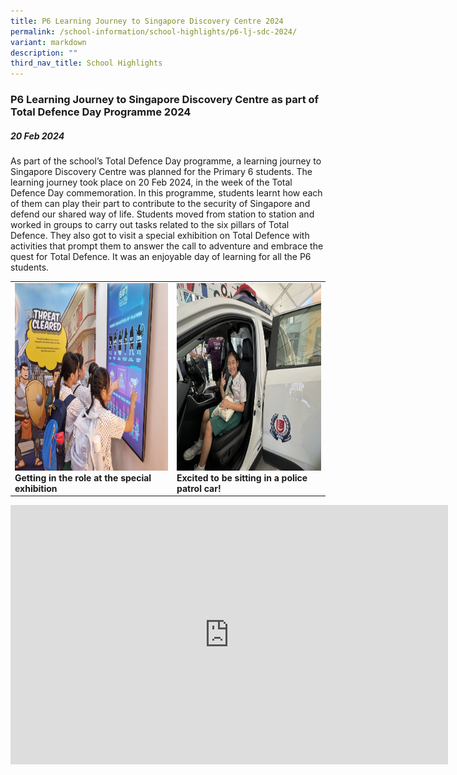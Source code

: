 ```yaml
---
title: P6 Learning Journey to Singapore Discovery Centre 2024
permalink: /school-information/school-highlights/p6-lj-sdc-2024/
variant: markdown
description: ""
third_nav_title: School Highlights
---
```

### P6 Learning Journey to Singapore Discovery Centre as part of Total Defence Day Programme 2024

##### 20 Feb 2024

As part of the school’s Total Defence Day programme, a learning journey to Singapore Discovery Centre was planned for the Primary 6 students. The learning journey took place on 20 Feb 2024, in the week of the Total Defence Day commemoration. In this programme, students learnt how each of them can play their part to contribute to the security of Singapore and defend our shared way of life. Students moved from station to station and worked in groups to carry out tasks related to the six pillars of Total Defence. They also got to visit a special exhibition on Total Defence with activities that prompt them to answer the call to adventure and embrace the quest for Total Defence. It was an enjoyable day of learning for all the P6 students.

<table>
<tbody><tr>
		<td><img alt="childday01" src="/images/P6%20LJ%20to%20SDC%202024/Getting_in_the_role_at_the_special_exhibition.jpg" style="width:450px;height:300px;"><b>Getting in the role at the special exhibition</b></td>
		<td><img alt="childday02" src="/images/P6%20LJ%20to%20SDC%202024/Excited_to_be_sitting_in_a_police_patrol_car.jpg" style="width:450px;height:300px;"><b>Excited to be sitting in a police patrol car!</b></td>
</tr></tbody></table>



<center><iframe allowfullscreen="" allow="accelerometer; autoplay; clipboard-write; encrypted-media; gyroscope; picture-in-picture; web-share" frameborder="0" title="YouTube video player" src="https://www.youtube.com/embed/SXjgU5p6myI?si=vkEmKBlNHIwyn5mA" height="415" width="700"></iframe></center>